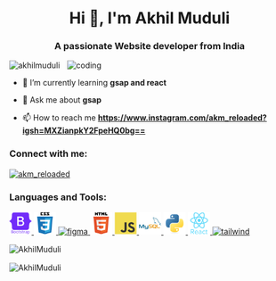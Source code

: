 <h1 align="center">Hi 👋, I'm Akhil Muduli</h1>
<h3 align="center">A passionate Website developer from India</h3>
<img align="right" src="https://raw.githubusercontent.com/TheDudeThatCode/TheDudeThatCode/master/Assets/Developer.gif" alt="coding" width="400px">

<p align="left"> <img src="https://komarev.com/ghpvc/?username=akhilmuduli&label=Profile%20views&color=0e75b6&style=flat" alt="akhilmuduli" /> </p>

- 🌱 I’m currently learning **gsap and react**

- 💬 Ask me about **gsap**

- 📫 How to reach me **https://www.instagram.com/akm_reloaded?igsh=MXZianpkY2FpeHQ0bg==**

<h3 align="left">Connect with me:</h3>
<p align="left">
<a href="https://instagram.com/akm_reloaded" target="blank"><img align="center" src="https://raw.githubusercontent.com/rahuldkjain/github-profile-readme-generator/master/src/images/icons/Social/instagram.svg" alt="akm_reloaded" height="30" width="40" /></a>
</p>

<h3 align="left">Languages and Tools:</h3>
<p align="left"> <a href="https://getbootstrap.com" target="_blank" rel="noreferrer"> <img src="https://raw.githubusercontent.com/devicons/devicon/master/icons/bootstrap/bootstrap-plain-wordmark.svg" alt="bootstrap" width="40" height="40"/> </a> <a href="https://www.w3schools.com/css/" target="_blank" rel="noreferrer"> <img src="https://raw.githubusercontent.com/devicons/devicon/master/icons/css3/css3-original-wordmark.svg" alt="css3" width="40" height="40"/> </a> <a href="https://www.figma.com/" target="_blank" rel="noreferrer"> <img src="https://www.vectorlogo.zone/logos/figma/figma-icon.svg" alt="figma" width="40" height="40"/> </a> <a href="https://www.w3.org/html/" target="_blank" rel="noreferrer"> <img src="https://raw.githubusercontent.com/devicons/devicon/master/icons/html5/html5-original-wordmark.svg" alt="html5" width="40" height="40"/> </a> <a href="https://developer.mozilla.org/en-US/docs/Web/JavaScript" target="_blank" rel="noreferrer"> <img src="https://raw.githubusercontent.com/devicons/devicon/master/icons/javascript/javascript-original.svg" alt="javascript" width="40" height="40"/> </a> <a href="https://www.mysql.com/" target="_blank" rel="noreferrer"> <img src="https://raw.githubusercontent.com/devicons/devicon/master/icons/mysql/mysql-original-wordmark.svg" alt="mysql" width="40" height="40"/> </a> <a href="https://www.python.org" target="_blank" rel="noreferrer"> <img src="https://raw.githubusercontent.com/devicons/devicon/master/icons/python/python-original.svg" alt="python" width="40" height="40"/> </a> <a href="https://reactjs.org/" target="_blank" rel="noreferrer"> <img src="https://raw.githubusercontent.com/devicons/devicon/master/icons/react/react-original-wordmark.svg" alt="react" width="40" height="40"/> </a> <a href="https://tailwindcss.com/" target="_blank" rel="noreferrer"> <img src="https://www.vectorlogo.zone/logos/tailwindcss/tailwindcss-icon.svg" alt="tailwind" width="40" height="40"/> </a> </p>

<p><img align="center" src="https://github-readme-stats.vercel.app/api/top-langs?username=akhilmuduli&show_icons=true&locale=en&layout=compact" alt="AkhilMuduli" /></p>

<p><img align="center" src="https://github-readme-streak-stats.herokuapp.com/?user=akhilmuduli&" alt="AkhilMuduli" /></p>
